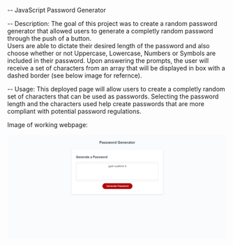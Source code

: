 -- JavaScript Password Generator

-- Description:  The goal of this project was to create a random password generator that allowed users to generate a completly random password through the push of a button.  
Users are able to dictate their desired length of the password and also choose whether or not Uppercase, Lowercase, Numbers or Symbols are included in their password.  Upon answering the prompts,
the user will receive a set of characters from an array that will be displayed in box with a dashed border (see below image for refernce).

-- Usage:  This deployed page will allow users to create a completly random set of characters that can be used as passwords.  Selecting the password length and the characters used help create passwords
that are more compliant with potential password regulations.  

Image of working webpage:

![Image of Password Generator](passwordGen.png)